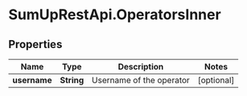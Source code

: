 # SumUpRestApi.OperatorsInner

## Properties
Name | Type | Description | Notes
------------ | ------------- | ------------- | -------------
**username** | **String** | Username of the operator | [optional] 
